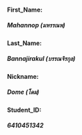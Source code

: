 #### **First_Name:** 
##### *Mahannop (มหรรณพ)*

#### **Last_Name:** 
##### *Bannajirakul (บรรณจิรกุล)*

#### **Nickname:** 
##### *Dome (โดม)* 

#### **Student_ID:** 
##### *6410451342* 